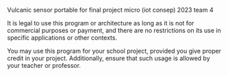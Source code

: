 Vulcanic sensor portable for final project micro (iot consep) 2023
team 4

It is legal to use this program or architecture as long as it is not for commercial purposes or payment, and there are no restrictions on its use in specific applications or other contexts.

You may use this program for your school project, provided you give proper credit in your project. Additionally, ensure that such usage is allowed by your teacher or professor.
